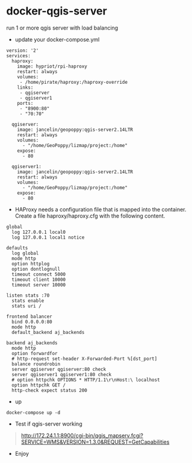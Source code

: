# docker-qgis-server

run 1 or more qgis server with load balancing

* update your docker-compose.yml

```
version: '2'
services:
  haproxy:
    image: hypriot/rpi-haproxy
    restart: always
    volumes:
     - /home/pirate/haproxy:/haproxy-override
    links:
     - qgiserver
     - qgiserver1
    ports:
     - "8900:80" 
     - "70:70"
     
  qgiserver:
    image: jancelin/geopoppy:qgis-server2.14LTR
    restart: always
    volumes:
      - "/home/GeoPoppy/lizmap/project:/home"
    expose:
      - 80 
      
  qgiserver1:
    image: jancelin/geopoppy:qgis-server2.14LTR
    restart: always
    volumes:
      - "/home/GeoPoppy/lizmap/project:/home"
    expose:
      - 80
```

* HAProxy needs a configuration file that is mapped into the container. Create a file haproxy/haproxy.cfg with the following content.

```
global
  log 127.0.0.1 local0
  log 127.0.0.1 local1 notice

defaults
  log global
  mode http
  option httplog
  option dontlognull
  timeout connect 5000
  timeout client 10000
  timeout server 10000

listen stats :70
  stats enable
  stats uri /

frontend balancer
  bind 0.0.0.0:80
  mode http
  default_backend aj_backends

backend aj_backends
  mode http
  option forwardfor
  # http-request set-header X-Forwarded-Port %[dst_port]
  balance roundrobin
  server qgiserver qgiserver:80 check
  server qgiserver1 qgiserver1:80 check
  # option httpchk OPTIONS * HTTP/1.1\r\nHost:\ localhost
  option httpchk GET /
  http-check expect status 200
```

* up

```
docker-compose up -d 
```

* Test if qgis-server working

> http://172.24.1.1:8900/cgi-bin/qgis_mapserv.fcgi?SERVICE=WMS&VERSION=1.3.0&REQUEST=GetCapabilities

* Enjoy





